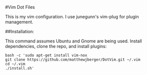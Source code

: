 #Vim Dot Files

This is my vim configuration.
I use junegunn's vim-plug for plugin management.

##Installation:

This command assumes Ubuntu and Gnome are being used. Install dependencies, clone the repo, and install plugins:

    bash -c 'sudo apt-get install vim-nox
    git clone https://github.com/matthewjberger/DotVim.git ~/.vim
    cd ~/.vim
    ./install.sh'

